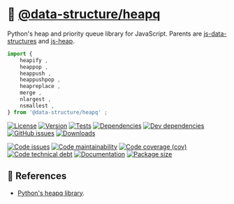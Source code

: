 :vertical_traffic_light:
[@data-structure/heapq](https://data-structures-and-algorithms.github.io/heapq)
==

Python's heap and priority queue library for JavaScript. Parents are
[js-data-structures](https://github.com/make-github-pseudonymous-again/js-data-structures)
and
[js-heap](https://github.com/make-github-pseudonymous-again/js-heap).


```js
import {
	heapify ,
	heappop ,
	heappush ,
	heappushpop ,
	heapreplace ,
	merge ,
	nlargest ,
	nsmallest ,
} from '@data-structure/heapq' ;
```

[![License](https://img.shields.io/github/license/data-structures-and-algorithms/heapq.svg)](https://raw.githubusercontent.com/data-structures-and-algorithms/heapq/main/LICENSE)
[![Version](https://img.shields.io/npm/v/@data-structure/heapq.svg)](https://www.npmjs.org/package/@data-structure/heapq)
[![Tests](https://img.shields.io/github/workflow/status/data-structures-and-algorithms/heapq/ci:test?event=push&label=tests)](https://github.com/data-structures-and-algorithms/heapq/actions/workflows/ci:test.yml?query=branch:main)
[![Dependencies](https://img.shields.io/david/data-structures-and-algorithms/heapq.svg)](https://david-dm.org/data-structures-and-algorithms/heapq)
[![Dev dependencies](https://img.shields.io/david/dev/data-structures-and-algorithms/heapq.svg)](https://david-dm.org/data-structures-and-algorithms/heapq?type=dev)
[![GitHub issues](https://img.shields.io/github/issues/data-structures-and-algorithms/heapq.svg)](https://github.com/data-structures-and-algorithms/heapq/issues)
[![Downloads](https://img.shields.io/npm/dm/@data-structure/heapq.svg)](https://www.npmjs.org/package/@data-structure/heapq)

[![Code issues](https://img.shields.io/codeclimate/issues/data-structures-and-algorithms/heapq.svg)](https://codeclimate.com/github/data-structures-and-algorithms/heapq/issues)
[![Code maintainability](https://img.shields.io/codeclimate/maintainability/data-structures-and-algorithms/heapq.svg)](https://codeclimate.com/github/data-structures-and-algorithms/heapq/trends/churn)
[![Code coverage (cov)](https://img.shields.io/codecov/c/gh/data-structures-and-algorithms/heapq/main.svg)](https://codecov.io/gh/data-structures-and-algorithms/heapq)
[![Code technical debt](https://img.shields.io/codeclimate/tech-debt/data-structures-and-algorithms/heapq.svg)](https://codeclimate.com/github/data-structures-and-algorithms/heapq/trends/technical_debt)
[![Documentation](https://data-structures-and-algorithms.github.io/heapq/badge.svg)](https://data-structures-and-algorithms.github.io/heapq/source.html)
[![Package size](https://img.shields.io/bundlephobia/minzip/@data-structure/heapq)](https://bundlephobia.com/result?p=@data-structure/heapq)

## :scroll: References

  - [Python's heapq library](https://docs.python.org/3.6/library/heapq.html).
